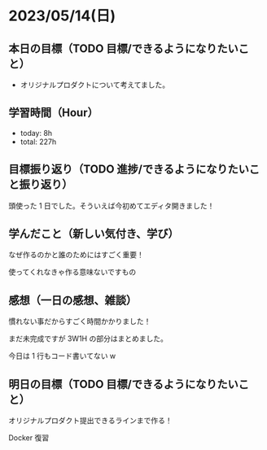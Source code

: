 # 2023/05/14(日)

## 本日の目標（TODO 目標/できるようになりたいこと）

- オリジナルプロダクトについて考えてました。

## 学習時間（Hour）

- today: 8h
- total: 227h

## 目標振り返り（TODO 進捗/できるようになりたいこと振り返り）

頭使った 1 日でした。そういえば今初めてエディタ開きました！

## 学んだこと（新しい気付き、学び）

なぜ作るのかと誰のためにはすごく重要！

使ってくれなきゃ作る意味ないですもの

## 感想（一日の感想、雑談）

慣れない事だからすごく時間かかりました！

まだ未完成ですが 3W1H の部分はまとめました。

今日は 1 行もコード書いてない w

## 明日の目標（TODO 目標/できるようになりたいこと）

オリジナルプロダクト提出できるラインまで作る！

Docker 復習
